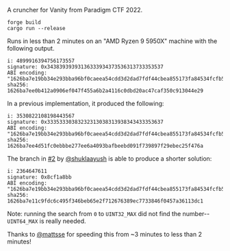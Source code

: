 A cruncher for Vanity from Paradigm CTF 2022.

```
forge build
cargo run --release
```

Runs in less than 2 minutes on an "AMD Ryzen 9 5950X" machine with the following output.

```
i: 4899916394756173557
signature: 0x34383939393136333934373536313733353537
ABI encoding: "1626ba7e19bb34e293bba96bf0caeea54cdd3d2dad7fdf44cbea855173fa84534fcfb528000000000000000000000000000000000000000000000000000000000000004000000000000000000000000000000000000000000000000000000000000000133438393939313633393437353631373335353700000000000000000000000000"
sha256: 1626ba7ee0b412a0906ef047f455a6b2a4116c0dbd20ac47caf350c913044e29
```

In a previous implementation, it produced the following:

```
i: 3530822108198443567
signature: 0x33353330383232313038313938343433353637
ABI encoding: "1626ba7e19bb34e293bba96bf0caeea54cdd3d2dad7fdf44cbea855173fa84534fcfb528000000000000000000000000000000000000000000000000000000000000004000000000000000000000000000000000000000000000000000000000000000133335333038323231303831393834343335363700000000000000000000000000"
sha256: 1626ba7ee4d51fc0ebbbe277ee6a4093bafbeebd091f739897f29ebec25f476a
```

The branch in [#2](https://github.com/hrkrshnn/crunchvanity/pull/2) by [@shuklaayush](https://github.com/shuklaayush) is able to produce a shorter solution:

```
i: 2364647611
signature: 0x8cf1a8bb
ABI encoding: "1626ba7e19bb34e293bba96bf0caeea54cdd3d2dad7fdf44cbea855173fa84534fcfb528000000000000000000000000000000000000000000000000000000000000004000000000000000000000000000000000000000000000000000000000000000048cf1a8bb00000000000000000000000000000000000000000000000000000000"
sha256: 1626ba7e11c9fdc6c495f346beb65e2f712676389ec7733846f0457a36113dc1
```

Note: running the search from `0` to `UINT32_MAX` did not find the number--`UINT64_MAX` is really needed.

Thanks to [@mattsse](https://github.com/mattsse) for speeding this from ~3 minutes to less than 2 minutes!
